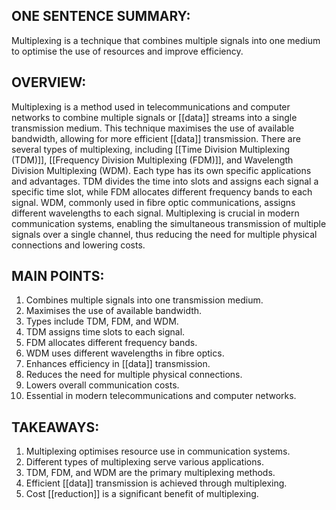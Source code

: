 ## ONE SENTENCE SUMMARY:
Multiplexing is a technique that combines multiple signals into one medium to optimise the use of resources and improve efficiency.

## OVERVIEW:
Multiplexing is a method used in telecommunications and computer networks to combine multiple signals or [[data]] streams into a single transmission medium. This technique maximises the use of available bandwidth, allowing for more efficient [[data]] transmission. There are several types of multiplexing, including [[Time Division Multiplexing (TDM)]], [[Frequency Division Multiplexing (FDM)]], and Wavelength Division Multiplexing (WDM). Each type has its own specific applications and advantages. TDM divides the time into slots and assigns each signal a specific time slot, while FDM allocates different frequency bands to each signal. WDM, commonly used in fibre optic communications, assigns different wavelengths to each signal. Multiplexing is crucial in modern communication systems, enabling the simultaneous transmission of multiple signals over a single channel, thus reducing the need for multiple physical connections and lowering costs.

## MAIN POINTS:
1. Combines multiple signals into one transmission medium.
2. Maximises the use of available bandwidth.
3. Types include TDM, FDM, and WDM.
4. TDM assigns time slots to each signal.
5. FDM allocates different frequency bands.
6. WDM uses different wavelengths in fibre optics.
7. Enhances efficiency in [[data]] transmission.
8. Reduces the need for multiple physical connections.
9. Lowers overall communication costs.
10. Essential in modern telecommunications and computer networks.

## TAKEAWAYS:
1. Multiplexing optimises resource use in communication systems.
2. Different types of multiplexing serve various applications.
3. TDM, FDM, and WDM are the primary multiplexing methods.
4. Efficient [[data]] transmission is achieved through multiplexing.
5. Cost [[reduction]] is a significant benefit of multiplexing.